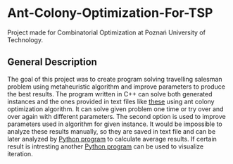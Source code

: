 # Ant-Colony-Optimization-For-TSP
Project made for Combinatorial Optimization at Poznań University of Technology.

## General Description
The goal of this project was to create program solving travelling salesman problem using metaheuristic algorithm and improve parameters to produce the best results.
The program written in C++ can solve both generated instances and the ones provided in text files like [these](txt_files) using ant colony optimization algorithm. It can solve given problem one time or try over and over again with different parameters. The second option is used to improve parameters used in algorithm for given instance. It would be impossible to analyze these results manually, so they are saved in text file and can be later analyzed by [Python program](results_analyzer.py) to calculate average results. If certain result is intresting another [Python program](iteration_visualizer.py) can be used to visualize iteration.

